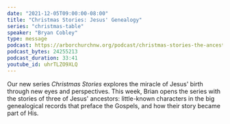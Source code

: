 ```yaml
---
date: "2021-12-05T09:00:00-08:00"
title: "Christmas Stories: Jesus' Genealogy"
series: "christmas-table"
speaker: "Bryan Cobley"
type: message
podcast: https://arborchurchnw.org/podcast/christmas-stories-the-ancestors.mp3
podcast_bytes: 24255213
podcast_duration: 33:41
youtube_id: uhrTLZO9XLQ
---
```


Our new series *Christmas Stories* explores the miracle of Jesus' birth through new eyes and perspectives. This week, Brian opens the series with the stories of three of Jesus' ancestors: little-known characters in the big genealogical records that preface the Gospels, and how their story became part of His.
